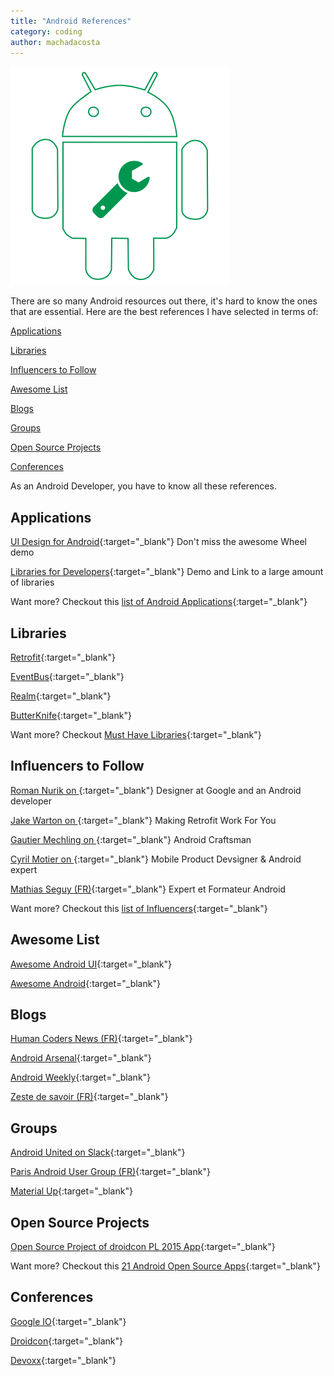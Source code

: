 ```yaml
---
title: "Android References"
category: coding
author: machadacosta
---
```


![Android Tools](/assets/img/post/android-config.png)

There are so many Android resources out there, it's hard to know the ones that are essential.
Here are the best references I have selected in terms of:

[<i class="fa fa-th" aria-hidden="true"></i> Applications](#app)

[<i class="fa fa-tags" aria-hidden="true"></i> Libraries](#lib)

[<i class="fa fa-users" aria-hidden="true"></i> Influencers to Follow](#people)

[<i class="fa fa-list" aria-hidden="true"></i> Awesome List](#list)

[<i class="fa fa-globe" aria-hidden="true"></i> Blogs](#blogs)

[<i class="fa fa-android" aria-hidden="true"></i> Groups](#groups)

[<i class="fa fa-android" aria-hidden="true"></i> Open Source Projects](#projects)

[<i class="fa fa-bullhorn" aria-hidden="true"></i> Conferences](#conf)

As an Android Developer, you have to know all these references.

## <a name="app"></a><i class="fa fa-th" aria-hidden="true"></i> Applications

<i class="fa fa-th-large" aria-hiden="true"></i> [UI Design for Android](https://play.google.com/store/apps/details?id=com.boopathy.raja.tutorial){:target="_blank"} Don't miss the awesome Wheel demo

<i class="fa fa-th-large" aria-hidden="true"></i> [Libraries for Developers](https://play.google.com/store/apps/details?id=com.desarrollodroide.repos){:target="_blank"} Demo and Link to a large amount of libraries

<i class="fa fa-globe" aria-hidden="true"></i> Want more? Checkout this [list of Android Applications](http://www.techrepublic.com/pictures/gallery-10-android-apps-every-new-mobile-developer-needs-in-their-toolbox/){:target="_blank"}

## <a name="lib"></a><i class="fa fa-tags" aria-hidden="true"></i> Libraries
<i class="fa fa-tag" aria-hidden="true"></i> [Retrofit](https://github.com/codepath/android_guides/wiki/Consuming-APIs-with-Retrofit){:target="_blank"}

<i class="fa fa-tag" aria-hidden="true"></i> [EventBus](https://github.com/greenrobot/EventBus){:target="_blank"}

<i class="fa fa-tag" aria-hidden="true"></i> [Realm](https://github.com/realm/realm-java){:target="_blank"}

<i class="fa fa-tag" aria-hidden="true"></i> [ButterKnife](https://github.com/codepath/android_guides/wiki/Reducing-View-Boilerplate-with-Butterknife){:target="_blank"}

<i class="fa fa-globe" aria-hidden="true"></i> Want more? Checkout [Must Have Libraries](https://github.com/codepath/android_guides/wiki/Must-Have-Libraries){:target="_blank"}

## <a name="people"></a><i class="fa fa-users" aria-hidden="true"></i> Influencers to Follow

<i class="fa fa-user" aria-hidden="true"></i> [Roman Nurik on <i class="fa fa-twitter" aria-hidden="true"></i>](https://twitter.com/romannurik){:target="_blank"} Designer at Google and an Android developer

<i class="fa fa-user" aria-hidden="true"></i> [Jake Warton on <i class="fa fa-twitter" aria-hidden="true"></i>](https://twitter.com/JakeWharton){:target="_blank"} Making Retrofit Work For You

<i class="fa fa-user" aria-hidden="true"></i> [Gautier Mechling on <i class="fa fa-twitter" aria-hidden="true"></i>](https://twitter.com/Nilhcem){:target="_blank"} Android Craftsman

<i class="fa fa-user" aria-hidden="true"></i> [Cyril Motier on <i class="fa fa-twitter" aria-hidden="true"></i>](https://twitter.com/cyrilmottier){:target="_blank"} Mobile Product Devsigner & Android expert

<i class="fa fa-user" aria-hidden="true"></i> [Mathias Seguy (FR)](http://mathias-seguy.developpez.com/){:target="_blank"} Expert et Formateur Android

<i class="fa fa-globe" aria-hidden="true"></i> Want more? Checkout this [list of Influencers](blog.instabug.com/2015/11/37-influencers-follow-youre-android-developer/){:target="_blank"}

## <a name="list"></a><i class="fa fa-list" aria-hidden="true"></i> Awesome List

<i class="fa fa-list-ul" aria-hidden="true"></i> [Awesome Android UI](https://github.com/wasabeef/awesome-android-ui){:target="_blank"}

<i class="fa fa-list-ul" aria-hidden="true"></i> [Awesome Android](https://github.com/JStumpp/awesome-android){:target="_blank"}

## <a name="blogs"></a><i class="fa fa-globe" aria-hidden="true"></i> Blogs

<i class="fa fa-globe" aria-hidden="true"></i> [Human Coders News (FR)](http://news.humancoders.com/){:target="_blank"}

<i class="fa fa-globe" aria-hidden="true"></i> [Android Arsenal](https://android-arsenal.com/){:target="_blank"}

<i class="fa fa-globe" aria-hidden="true"></i> [Android Weekly](http://androidweekly.net/){:target="_blank"}

<i class="fa fa-globe" aria-hidden="true"></i> [Zeste de savoir (FR)](https://zestedesavoir.com/contenus/?tag=android){:target="_blank"}

## <a name="groups"></a><i class="fa fa-android" aria-hidden="true"></i> Groups

<i class="fa fa-slack" aria-hidden="true"></i> [Android United on Slack](http://android-united.community/){:target="_blank"}

<i class="fa fa-globe" aria-hidden="true"></i> [Paris Android User Group (FR)](http://www.paug.fr/){:target="_blank"}

<i class="fa fa-twitter" aria-hidden="true"></i> [Material Up](https://twitter.com/MaterialUp){:target="_blank"}

## <a name="projects"></a><i class="fa fa-code" aria-hidden="true"></i> Open Source Projects

<i class="fa fa-code" aria-hidden="true"></i> [Open Source Project of droidcon PL 2015 App](https://github.com/droidconpl/droidcon-2015-mobile-app){:target="_blank"}

<i class="fa fa-globe" aria-hidden="true"></i> Want more? Checkout this [21 Android Open Source Apps](https://techbeacon.com/how-master-android-what-developers-can-learn-21-apps){:target="_blank"}

## <a name="conf"></a><i class="fa fa-bullhorn" aria-hidden="true"></i> Conferences

<i class="fa fa-bullhorn" aria-hidden="true"></i> [Google IO](https://events.google.com/io/){:target="_blank"}

<i class="fa fa-bullhorn" aria-hidden="true"></i> [Droidcon](http://droidcon.com/){:target="_blank"}

<i class="fa fa-bullhorn" aria-hidden="true"></i> [Devoxx](http://devoxx.fr/){:target="_blank"}
